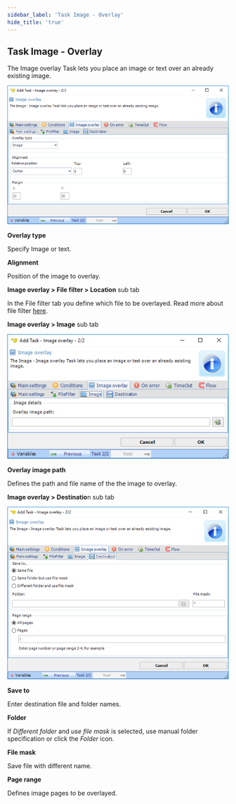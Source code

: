 ```yaml
---
sidebar_label: 'Task Image - Overlay'
hide_title: 'true'
---
```


## Task Image - Overlay

The Image overlay Task lets you place an image or text over an already existing image.

![](../../../../../static/img/taskimageoverlaymain.png)

**Overlay type**

Specify Image or text.
 
**Alignment**

Position of the image to overlay.
 
**Image overlay > File filter > Location** sub tab

In the File filter tab you define which file to be overlayed. Read more about file filter [here](client-user-interface/server/job-tasks-file-filter.md).
 
**Image overlay > Image** sub tab

![](../../../../../static/img/taskimageoverlayimage.png)

**Overlay image path**

Defines the path and file name of the the image to overlay.
 
**Image overlay > Destinatio**n sub tab

![](../../../../../static/img/taskimageoverlaydestination.png)

**Save to**

Enter destination file and folder names.
 
**Folder**

If *Different folder* and *use file mask* is selected, use manual folder specification or click the *Folder* icon.
 
**File mask**

Save file with different name.
 
**Page range**

Defines image pages to be overlayed.